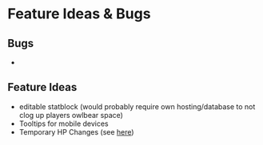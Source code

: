 # Feature Ideas & Bugs

## Bugs

+ 

## Feature Ideas

+ editable statblock (would probably require own hosting/database to not clog up players owlbear space)
+ Tooltips for mobile devices
+ Temporary HP Changes (see [here](https://discord.com/channels/795808973743194152/1136777520868507728/1141625692820340736))
